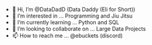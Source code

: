 - 👋 Hi, I’m @DataDadD (Data Daddy (Eli for Short))
- 👀 I’m interested in ... Programming and Jiu Jitsu
- 🌱 I’m currently learning ... Python and SQL
- 💞️ I’m looking to collaborate on ... Large Data Projects
- 📫 How to reach me ... @ebuckets (discord)

<!---
DataDadD/DataDadD is a ✨ special ✨ repository because its `README.md` (this file) appears on your GitHub profile.
You can click the Preview link to take a look at your changes.
--->
